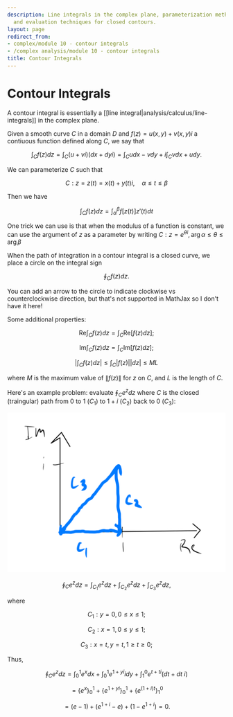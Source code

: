 ```yaml
---
description: Line integrals in the complex plane, parameterization methods, properties,
  and evaluation techniques for closed contours.
layout: page
redirect_from:
- complex/module 10 - contour integrals
- /complex analysis/module 10 - contour integrals
title: Contour Integrals
---
```


# Contour Integrals

A contour integral is essentially a [[line integral|analysis/calculus/line-integrals]] in the complex plane.

Given a smooth curve $C$ in a domain $D$ and $f(z) = u(x,y) + v(x,y)i$ a contiuous function defined along $C$, we say that

$$ \int_{C} f(z) dz = \int_C (u+vi)(dx + dyi) = \int_C u dx - vdy + i \int_C vdx + u dy. $$

We can parameterize $C$ such that

$$ C : z = z(t) = x(t) + y(t)i, \quad \alpha \le t \le \beta $$

Then we have 

$$ \int_C f(z) dz = \int_\alpha^\beta f[z(t)]z'(t) dt $$

One trick we can use is that when the modulus of a function is constant, we can use the argument of $z$ as a parameter by writing $C: z = e^{\theta i}, \arg{\alpha} \le \theta \le \arg{\beta}$

When the path of integration in a contour integral is a closed curve, we place a circle on the integral sign

$$ \oint_C f(z) dz. $$

You can add an arrow to the circle to indicate clockwise vs counterclockwise direction, but that's not supported in MathJax so I don't have it here!

Some additional properties:

$$ \text{Re} \int_C f(z) dz = \int_C \text{Re}[f(z)dz]; $$


$$ \text{Im} \int_C f(z) dz = \int_C \text{Im}[f(z)dz]; $$

$$ \left | \int_C f(z) dz \right | \le \int_C |f(z)||dz| \le ML $$

where $M$ is the maximum value of $\|f(z)\|$ for $z$ on $C$, and $L$ is the length of $C$.

Here's an example problem: evaluate $\oint_C e^z dz$ where $C$ is the closed (traingular) path from $0$ to $1$ ($C_1$) to $1 + i$ ($C_2$) back to $0$ ($C_3$):

![Curve Path](contour.png)

$$ \oint_C e^z dz = \int_{C_1} e^z dz + \int_{C_2} e^z dz + \int_{C_3} e^z dz, $$

where

$$ C_1: y = 0, 0 \le x \le 1; $$

$$ C_2: x = 1, 0 \le y \le 1; $$

$$ C_3: x = t, y = t, 1 \ge t \ge 0; $$

Thus,

$$ \oint_C e^z dz = \int_0^1 e^x dx + \int_0^1 e^{1+yi}idy + \int_1^0 e^{t+ti} (dt +dt~i) $$

$$ = \left \{ e^x \right \}^1_0 + \left \{ e^{1+yi} \right \}^1_0 + \left \{ e^{(1+i)t} \right \}^0_1 $$ 


$$ = (e - 1) + (e^{1+i} -e) + (1 - e^{1 +i}) = 0. $$